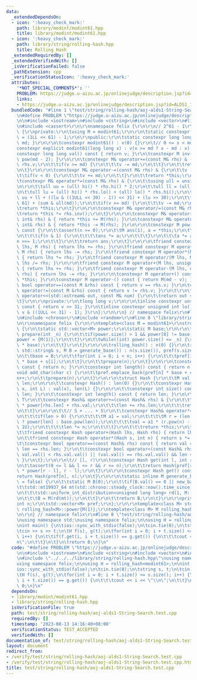 ```yaml
---
data:
  _extendedDependsOn:
  - icon: ':heavy_check_mark:'
    path: library/modint/modint61.hpp
    title: library/modint/modint61.hpp
  - icon: ':heavy_check_mark:'
    path: library/string/rolling-hash.hpp
    title: Rolling Hash
  _extendedRequiredBy: []
  _extendedVerifiedWith: []
  _isVerificationFailed: false
  _pathExtension: cpp
  _verificationStatusIcon: ':heavy_check_mark:'
  attributes:
    '*NOT_SPECIAL_COMMENTS*': ''
    PROBLEM: https://judge.u-aizu.ac.jp/onlinejudge/description.jsp?id=ALDS1_14_B
    links:
    - https://judge.u-aizu.ac.jp/onlinejudge/description.jsp?id=ALDS1_14_B
  bundledCode: "#line 1 \"test/string/rolling-hash/aoj-alds1-String-Search.test.cpp\"\
    \n#define PROBLEM \"https://judge.u-aizu.ac.jp/onlinejudge/description.jsp?id=ALDS1_14_B\"\
    \n\n#include <iostream>\n#include <cstring>\n#include <vector>\n#line 3 \"library/modint/modint61.hpp\"\
    \n#include <cassert>\r\n\r\nnamespace felix {\r\n\r\n// 2^61 - 1\r\nstruct modint61\
    \ {\r\nprivate:\r\n\tusing M = modint61;\r\n\r\n\tstatic constexpr long long md\
    \ = (1LL << 61) - 1;\r\n\r\npublic:\r\n\tstatic constexpr long long mod() { return\
    \ md; }\r\n\r\n\tconstexpr modint61() : v(0) {}\r\n\t// 0 <= x < md * 2\r\n\t\
    constexpr explicit modint61(long long x) : v(x >= md ? x - md : x) {}\r\n\r\n\t\
    constexpr long long val() const { return v; }\r\n\tconstexpr M inv() const { return\
    \ pow(md - 2); }\r\n\r\n\tconstexpr M& operator+=(const M& rhs) & {\r\n\t\tv +=\
    \ rhs.v;\r\n\t\tif(v >= md) {\r\n\t\t\tv -= md;\r\n\t\t}\r\n\t\treturn *this;\r\
    \n\t}\r\n\r\n\tconstexpr M& operator-=(const M& rhs) & {\r\n\t\tv -= rhs.v;\r\n\
    \t\tif(v < 0) {\r\n\t\t\tv += md;\r\n\t\t}\r\n\t\treturn *this;\r\n\t}\r\n\r\n\
    \tconstexpr M& operator*=(const M& rhs) & {\r\n\t\tusing ull = unsigned long long;\r\
    \n\r\n\t\tull uu = (ull) hi() * rhs.hi() * 2;\r\n\t\tull ll = (ull) lo() * rhs.lo();\r\
    \n\t\tull lu = (ull) hi() * rhs.lo() + (ull) lo() * rhs.hi();\r\n\t\tull sum =\
    \ uu + ll + ((lu & ((1ULL << 30) - 1)) << 31) + (lu >> 30);\r\n\t\tv = (sum >>\
    \ 61) + (sum & ull(md));\r\n\t\tif(v >= md) {\r\n\t\t\tv -= md;\r\n\t\t}\r\n\t\
    \treturn *this;\r\n\t}\r\n\r\n\tconstexpr M& operator/=(const M& rhs) & {\r\n\t\
    \treturn *this *= rhs.inv();\r\n\t}\r\n\r\n\tconstexpr M& operator+=(const unsigned\
    \ int& rhs) & { return *this += M(rhs); }\r\n\tconstexpr M& operator-=(const unsigned\
    \ int& rhs) & { return *this -= M(rhs); }\r\n\r\n\tconstexpr M pow(long long n)\
    \ const {\r\n\t\tassert(n >= 0);\r\n\t\tM ans(1), a = *this;\r\n\t\twhile(n) {\r\
    \n\t\t\tif(n & 1) {\r\n\t\t\t\tans *= a;\r\n\t\t\t}\r\n\t\t\ta *= a;\r\n\t\t\t\
    n >>= 1;\r\n\t\t}\r\n\t\treturn ans;\r\n\t}\r\n\r\n\tfriend constexpr M operator+(M\
    \ lhs, M rhs) { return lhs += rhs; }\r\n\tfriend constexpr M operator-(M lhs,\
    \ M rhs) { return lhs -= rhs; }\r\n\tfriend constexpr M operator*(M lhs, M rhs)\
    \ { return lhs *= rhs; }\r\n\tfriend constexpr M operator/(M lhs, M rhs) { return\
    \ lhs /= rhs; }\r\n\r\n\tfriend constexpr M operator+(M lhs, unsigned int rhs)\
    \ { return lhs += rhs; }\r\n\tfriend constexpr M operator-(M lhs, unsigned int\
    \ rhs) { return lhs -= rhs; }\r\n\r\n\tconstexpr M operator+() const { return\
    \ *this; }\r\n\tconstexpr M operator-() const { return M(md - v); }\r\n\tconstexpr\
    \ bool operator==(const M &rhs) const { return v == rhs.v; }\r\n\tconstexpr bool\
    \ operator!=(const M &rhs) const { return v != rhs.v; }\r\n\t\r\n\tfriend std::ostream&\
    \ operator<<(std::ostream& out, const M& num) {\r\n\t\treturn out << num.v;\r\n\
    \t}\r\n\r\nprivate:\r\n\tlong long v;\r\n\r\n\tinline constexpr unsigned int hi()\
    \ const { return v >> 31; }\r\n\tinline constexpr unsigned int lo() const { return\
    \ v & ((1ULL << 31) - 1); }\r\n};\r\n\r\n} // namespace felix\r\n#line 5 \"library/string/rolling-hash.hpp\"\
    \n#include <chrono>\r\n#include <random>\r\n#line 8 \"library/string/rolling-hash.hpp\"\
    \n\r\nnamespace felix {\r\n\r\ntemplate<class M = modint61>\r\nstruct rolling_hash\
    \ {\r\n\tstatic std::vector<M> power;\r\n\tstatic M base;\r\n\r\n\tstatic void\
    \ prepare(int _n) {\r\n\t\tif(power.size() > 1 && power[0] != base) {\r\n\t\t\t\
    power = {M(1)};\r\n\t\t}\r\n\t\twhile((int) power.size() <= _n) {\r\n\t\t\tpower.emplace_back(power.back()\
    \ * base);\r\n\t\t}\r\n\t}\r\n\r\n\trolling_hash() : n(0) {}\r\n\trolling_hash(const\
    \ std::string& s, M B = generate_base()) : n(s.size()), pref(s.size() + 1) {\r\
    \n\t\tbase = B;\r\n\t\tfor(int i = 0; i < n; i++) {\r\n\t\t\tpref[i + 1] = pref[i]\
    \ * base + s[i];\r\n\t\t}\r\n\t\tprepare(n);\r\n\t}\r\n\r\n\tconstexpr int size()\
    \ const { return n; }\r\n\tconstexpr int length() const { return n; }\r\n\r\n\t\
    void add_char(char c) {\r\n\t\tpref.emplace_back(pref[n] * base + c);\r\n\t\t\
    n++;\r\n\t\tprepare(n);\r\n\t}\r\n\r\n\tstruct Hash {\r\n\t\tM val;\r\n\t\tint\
    \ len;\r\n\r\n\t\tconstexpr Hash() : len(0) {}\r\n\t\tconstexpr Hash(const M&\
    \ x, int L) : val(x), len(L) {}\r\n\r\n\t\tconstexpr int size() const { return\
    \ len; }\r\n\t\tconstexpr int length() const { return len; }\r\n\r\n\t\t// S +\
    \ T\r\n\t\tconstexpr Hash& operator+=(const Hash& rhs) & {\r\n\t\t\tval = val\
    \ * power[rhs.len] + rhs.val;\r\n\t\t\tlen += rhs.len;\r\n\t\t\treturn *this;\r\
    \n\t\t}\r\n\r\n\t\t// S + ... + S\r\n\t\tconstexpr Hash& operator*=(int n) & {\r\
    \n\t\t\tif(len > 0) {\r\n\t\t\t\tM a1 = val;\r\n\t\t\t\tM r = (len < (int) power.size()\
    \ ? power[len] : base.pow(len));\r\n\t\t\t\tval = a1 * (r.pow(n) - 1U) / (r -\
    \ 1U);\r\n\t\t\t\tlen *= n;\r\n\t\t\t}\r\n\t\t\treturn *this;\r\n\t\t}\r\n\r\n\
    \t\tfriend constexpr Hash operator+(Hash lhs, Hash rhs) { return lhs += rhs; }\r\
    \n\t\tfriend constexpr Hash operator*(Hash s, int n) { return s *= n; }\r\n\r\n\
    \t\tconstexpr bool operator==(const Hash& rhs) const { return val == rhs.val &&\
    \ len == rhs.len; }\r\n\t\tconstexpr bool operator<(const Hash& rhs) const { return\
    \ val.val() < rhs.val.val() || (val.val() == rhs.val.val() && len < rhs.len);\
    \ }\r\n\t};\r\n\r\n\t// [l, r)\r\n\tconstexpr Hash get(int l, int r) const {\r\
    \n\t\tassert(0 <= l && l <= r && r <= n);\r\n\t\treturn Hash(pref[r] - pref[l]\
    \ * power[r - l], r - l);\r\n\t}\r\n\r\n\tconstexpr Hash get() const {\r\n\t\t\
    return Hash(pref[n], n);\r\n\t}\r\n\r\n\tstatic inline M generate_base(bool new_base\
    \ = false) {\r\n\t\tstatic M B(0);\r\n\t\tif(B.val() == 0 || new_base) {\r\n\t\
    \t\tstd::mt19937_64 mt(std::chrono::steady_clock::now().time_since_epoch().count());\r\
    \n\t\t\tstd::uniform_int_distribution<unsigned long long> rd(1, M::mod() - 1);\r\
    \n\t\t\tB = M(rd(mt));\r\n\t\t}\r\n\t\treturn B;\r\n\t}\r\n\r\nprivate:\r\n\t\
    int n;\r\n\tstd::vector<M> pref;\r\n};\r\n\r\ntemplate<class M> std::vector<M>\
    \ rolling_hash<M>::power{M(1)};\r\ntemplate<class M> M rolling_hash<M>::base;\r\
    \n\r\n} // namespace felix\r\n#line 8 \"test/string/rolling-hash/aoj-alds1-String-Search.test.cpp\"\
    \nusing namespace std;\nusing namespace felix;\n\nusing H = rolling_hash<modint61>;\n\
    \nint main() {\n\tios::sync_with_stdio(false);\n\tcin.tie(0);\n\tstring s, t;\n\
    \tcin >> s >> t;\n\tH f(s), g(t);\n\tfor(int i = 0; i + t.size() <= s.size();\
    \ i++) {\n\t\tif(f.get(i, i + t.size()) == g.get()) {\n\t\t\tcout << i << \"\\\
    n\";\n\t\t}\n\t}\n\treturn 0;\n}\n"
  code: "#define PROBLEM \"https://judge.u-aizu.ac.jp/onlinejudge/description.jsp?id=ALDS1_14_B\"\
    \n\n#include <iostream>\n#include <cstring>\n#include <vector>\n#include \"../../../library/modint/modint61.hpp\"\
    \n#include \"../../../library/string/rolling-hash.hpp\"\nusing namespace std;\n\
    using namespace felix;\n\nusing H = rolling_hash<modint61>;\n\nint main() {\n\t\
    ios::sync_with_stdio(false);\n\tcin.tie(0);\n\tstring s, t;\n\tcin >> s >> t;\n\
    \tH f(s), g(t);\n\tfor(int i = 0; i + t.size() <= s.size(); i++) {\n\t\tif(f.get(i,\
    \ i + t.size()) == g.get()) {\n\t\t\tcout << i << \"\\n\";\n\t\t}\n\t}\n\treturn\
    \ 0;\n}\n"
  dependsOn:
  - library/modint/modint61.hpp
  - library/string/rolling-hash.hpp
  isVerificationFile: true
  path: test/string/rolling-hash/aoj-alds1-String-Search.test.cpp
  requiredBy: []
  timestamp: '2023-08-13 14:16:40+08:00'
  verificationStatus: TEST_ACCEPTED
  verifiedWith: []
documentation_of: test/string/rolling-hash/aoj-alds1-String-Search.test.cpp
layout: document
redirect_from:
- /verify/test/string/rolling-hash/aoj-alds1-String-Search.test.cpp
- /verify/test/string/rolling-hash/aoj-alds1-String-Search.test.cpp.html
title: test/string/rolling-hash/aoj-alds1-String-Search.test.cpp
---
```

